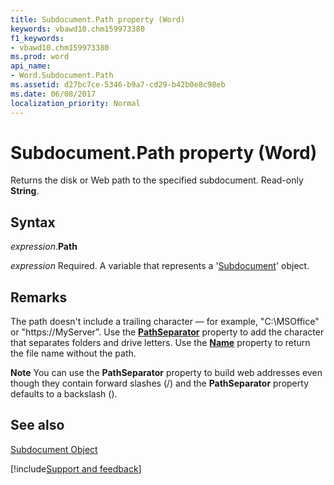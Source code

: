 ```yaml
---
title: Subdocument.Path property (Word)
keywords: vbawd10.chm159973380
f1_keywords:
- vbawd10.chm159973380
ms.prod: word
api_name:
- Word.Subdocument.Path
ms.assetid: d27bc7ce-5346-b9a7-cd29-b42b0e8c98eb
ms.date: 06/08/2017
localization_priority: Normal
---
```



# Subdocument.Path property (Word)

Returns the disk or Web path to the specified subdocument. Read-only  **String**.


## Syntax

_expression_.**Path**

_expression_ Required. A variable that represents a '[Subdocument](Word.Subdocument.md)' object.


## Remarks

The path doesn't include a trailing character — for example, "C:\MSOffice" or "https://MyServer". Use the  **[PathSeparator](Word.Application.PathSeparator.md)** property to add the character that separates folders and drive letters. Use the **[Name](Word.Subdocument.Name.md)** property to return the file name without the path.


 **Note**  You can use the  **PathSeparator** property to build web addresses even though they contain forward slashes (/) and the **PathSeparator** property defaults to a backslash (\).


## See also


[Subdocument Object](Word.Subdocument.md)

[!include[Support and feedback](~/includes/feedback-boilerplate.md)]